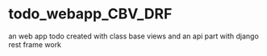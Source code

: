 # todo_webapp_CBV_DRF
an web app todo created with class base views and an api part with django rest frame work
 
